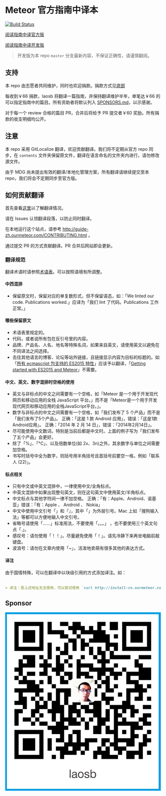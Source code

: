 # Meteor 官方指南中译本

[![Build Status](https://travis-ci.org/ourmeteor/guide-zh.svg?branch=master)](https://travis-ci.org/ourmeteor/guide-zh)

[阅读指南中译官方版](http://guide.meteor.com/zh_cn)

[阅读指南中译开发版](http://guide-zh.meteor.cool/)

>开发版为本 repo `master` 分支最新内容，不保证正确性，请谨慎翻阅。

## 支持

本 repo 由志愿者共同维护，同时也欢迎捐款。捐款方式见[底部](#sponsor)

每收到￥66 捐款，laosb 将翻译一篇指南，并保持翻译维护半年，单笔达￥66 的可以指定指南中的篇目。所有资助者将默认列入 [SPONSORS.md](SPONSORS.md)，以示感谢。

对于每一个 review 合格的篇目 PR，合并后将给予 PR 提交者￥60 奖励。所有捐款的收支明细均公开。

## 注意

本 repo 采用 GitLocalize 翻译，欢迎贡献翻译。我们将不定期从官方 repo 同步，在 `contents` 文件夹保留原文件，翻译在语言命名的文件夹内进行，请勿修改源文件。

由于 MDG 尚未提出有效的翻译/本地化管理方案，所有翻译请继续提交至本 repo，我们将会不定期同步至官方版。

## 如何贡献翻译

首先查看[这里](https://github.com/ourmeteor/guide-zh/wiki/%E7%BF%BB%E8%AF%91%E5%AE%89%E6%8E%92)以了解翻译情况。

请在 Issues 认领翻译段落，以防止同时翻译。

在本地运行这个站点，请参考 http://guide-zh.ourmeteor.com/CONTRIBUTING.html 。

通过提交 PR 的方式贡献翻译。PR 合并后网站即会更新。

### 翻译规范

翻译术语时请参照[术语表](https://github.com/ourmeteor/guide-zh/wiki/%E6%9C%AF%E8%AF%AD%E8%A1%A8)。可以按照语境有所调整。

#### 中西混排

* 保留原文时，保留对应的单复数形式，但不保留语态，如：「We linted our code. Publications worked.」应译为「我们 lint 了代码。Publications 工作正常。」

#### 哪些保留原文

* 术语表里规定的。
* 代码，或者说所有包在反引号里的内容。
* 品牌、产品名、人名、地名等特殊名词，如果来自英文，请使用英文以避免在不同译法之间选择。
* 去往其他语言的博客、论坛等站外链接，且链接显示内容为目标的标题的。如「[所有 ecmascript 包支持的 ES2015 特性](https://docs.meteor.com/packages/ecmascript.html#Supported-ES2015-Features)」应该予以翻译，「[Getting started with ES2015 and Meteor](http://info.meteor.com/blog/es2015-get-started)」不需要。

#### 中文、英文、数字混排时空格的使用

* 英文与非标点的中文之间需要有一个空格，如「Meteor 是一个用于开发现代网页和移动应用的全栈 JavaScript 平台。」而不是「Meteor是一个用于开发现代网页和移动应用的全栈JavaScript平台。」。
* 数字与非标点的中文之间需要有一个空格，如「我们发布了 5 个产品」而不是「我们发布了5个产品」。 正确：「这是 1 款 Android 应用」，错误：「这是1款Android应用」。 正确：「2014 年 2 月 14 日」，错误：「2014年2月14日」。
* 尽可能使用中文数词，特别是当前后都是中文时。上面的例子写为「我们发布了五个产品」会更好。
* 除了「%」、「°C」、以及倍数单位(如 2x、3n)之外，其余数字与单位之间需要加空格。
* 书写时括号中全为数字，则括号用半角括号且首括号前要空一格，例如「联系人 (22)」。

#### 标点相关

* 只有中文或中英文混排中，一律使用中文/全角标点。
* 中英文混排中如果出现整句英文，则在这句英文中使用英文/半角标点。
* 中文标点与其他字符间一律不加空格。 正确：「有：Apple、Android、诺基亚」错误：「有：Apple 、 Android 、 Nokia」
* 中文中使用中文引号「」和『』，其中「」为外层引号。Mac 上如「搜狗输入法」等都可以方便地输入中文引号。
* 省略号请使用「……」标准用法，不要使用「。。。」 ，也不要使用三个英文句点「.」。
* 感叹号：请勿使用「！！」。尽量避免使用「！」。请先冷静下来再坐电脑前敲键盘。
* 波浪号：请勿在文章内使用「~」，活泼地卖萌有很多其他的表达方式。

#### 译注

由于国情特殊，可以在翻译中以块级引用的方式添加译注。如：

```markdown

> 译注：若上述地址无法使用，可以尝试使用 `curl http://install-cn.ourmeteor.com/1.3.2.4 | sh`。其中 `1.3.2.4` 是版本号，我们将保持它更新到最新版。

```

## Sponsor

![Alipay](alipay.jpg)
